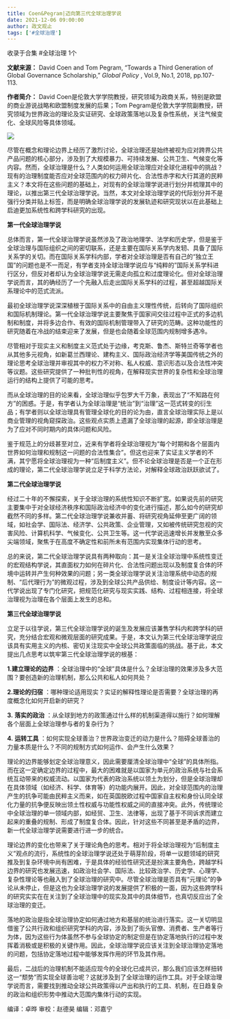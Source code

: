 ```yaml
---
title: Coen&Pegram|迈向第三代全球治理学说
date: 2021-12-06 09:00:00
author: 政文观止
tags: ['#全球治理']
---
```



收录于合集 #全球治理 1个

**文献来源：** David Coen and Tom Pegram, “Towards a Third Generation of Global
Governance Scholarship,” _Global Policy_ , Vol.9, No.1, 2018, pp.107-113.

  

 **作者简介：** David Coen是伦敦大学学院教授，研究领域为政商关系，特别是欧盟的商业游说战略和欧盟制度发展的后果；Tom
Pegram是伦敦大学学院副教授，研究领域为世界政治的理论及实证研究、全球政策落地以及复杂性系统，关注气候变化、全球风险等具体领域。  

![](/images/39/2.jpeg)

  

尽管在概念和理论边界上经历了激烈讨论，全球治理还是始终被视为应对跨界公共产品问题的核心部分，涉及到了大规模暴力、可持续发展、公共卫生、气候变化等内容。然而，全球治理是什么？人类如何运用全球治理应对全球化进程中的挑战？现有的治理制度能否应对全球范围内的权力碎片化、合法性赤字和大行其道的民粹主义？本文将在这些问题的基础上，对现有的全球治理学说进行划分并梳理其中的理论，以推出第三代全球治理学说。当然，本文对全球治理学说的代际划分并不是强行分类并贴上标签，而是明确全球治理学说的发展轨迹和研究现状以在此基础上启迪更加系统性和跨学科研究的出现。

  

 **第一代全球治理学说**

总体而言，第一代全球治理学说虽然涉及了政治地理学、法学和历史学，但是鉴于全球治理与国际组织之间的密切联系，还是主要在国际关系学内发轫、具备了国际关系学的关切。而在国际关系学科内部，学者对全球治理是否有自己的“独立王国”的问题也是不一而足，有学者支持全球治理学说应与“纯粹的”国际关系学科进行区分，但反对者却认为全球治理学说无需走向孤立和过度理论化。但对全球治理学说而言，其的确经历了一个先融入后走出国际关系学科的过程，甚至超越国际关系理论中的范式流派。

  

最初全球治理学说深深植根于国际关系中的自由主义理性传统，后转向了国际组织和国际机制理论。第一代全球治理学说主要聚焦于国家间交往过程中正式的多边机制和制度，并将多边合作、有效的国际机制管理带入了研究的范畴。这种功能性的研究随着在冷战的结束迎来了发展，但是也会随着全球范围内规制增多遇冷。

  

尽管相对于现实主义和制度主义范式处于边缘，考克斯、鲁杰、斯特兰奇等学者也从其他多元视角，如新葛兰西理论、建构主义、国际政治经济学等美国传统之外的理论思考全球治理并审视其中的权力不对称、私人权威、意识形态以及合法性冲突等议题。这些研究提供了一种批判性的视角，在解释现实世界的复杂性和全球治理运行的结构上提供了可能的思考。

  

而从全球治理的目的论来看，全球治理似乎包罗大千万象，表现出了“不知路在何方”的困惑。于是，有学者认为全球治理是“统治”到“治理”这一范式转变的衍生品；有学者则以全球治理具有管理全球化的目的论为由，直言全球治理实际上是以商业管理的视角窥探政治。这些观点实质上遗漏了全球治理的起源，即全球治理是为了应对不同时期内的具体问题和风险。

  

鉴于规范上的分歧甚至对立，近来有学者将全球治理视为“每个时期和各个层面内世界如何治理和规制这一问题的合法性集合”。但这也迎来了实证主义学者的不满，其宁愿将全球治理视为一种“后制度主义”。但不论全球治理是否是一个正在形成的理论，第二代全球治理学说立足于科学方法论，对解释全球政治跃跃欲试了。

  

 **第二代全球治理学说**

经过二十年的不懈探索，关于全球治理的系统性知识不断扩宽。如果说先前的研究主要集中于对全球经济秩序和国际政治经济中的变化进行描述，那么如今的研究却截然不同的多样。第二代全球治理学说兼收并蓄、将研究视角延伸至更广阔的领域，如社会学、国际法、经济学、公共政策、企业管理，又如被传统研究忽视的灾害风险、计算机科学、气候变化、公共卫生等。这一代学说迅速增长并发散至众多尖端领域，聚焦于在高度不确定性和前所未有范围内实现集体行动的思考。

  

总的来说，第二代全球治理学说具有两种取向：其一是关注全球治理中系统性变迁的宏观结构学说，其直面权力如何在碎片化、合法性问题出现以及制度复合体的环境中运转并产生何种效果的问题；另一类全球治理学说关注治理系统中动态的规制、“后代理行为”的微观过程，涉及到全球公共产品供给、制度设计等内容。这一代学说出现了专门化研究，把规范化研究与现实实践、结构、过程相连接，将全球治理视为治理在各个层面上发生的总和。

  

 **第三代全球治理学说**

立足于以往学说，第三代全球治理学说的诞生及发展应该兼售学科内和跨学科的研究，充分结合宏观和微观层面的研究成果。于是，本文认为第三代全球治理学说应该具有实用主义的内核、密切关注现实中全球公共政策面临的挑战。基于此，本文提出几点思考以筑牢第三代全球治理学说的根基：

  

 **1.建立理论的边界** ：全球治理中的“全球”具体是什么？全球治理的效果涉及多大范围？要创造新的治理机制，那么公共和私人如何共处？

  

 **2.理论的归宿** ：哪种理论适用现实？实证的解释性理论是否需要？全球治理的再度概念化如何开启新的研究？

  

 **3.** **落实的政治** ：从全球到地方的政策通过什么样的机制渠道得以施行？如何理解各个层面上全球治理参与者的复杂行为？

  

 **4.** **运转工具** ：如何实现全球善治？世界政治变迁的动力是什么？阻碍全球善治的力量本质是什么？不同的规制方式如何运作、会产生什么效果？

  

理论的边界能够划定全球治理意义，因此需要厘清全球治理中“全球”的具体所指。而在这一定确定边界的过程中，最大的困难就是以国家为单元的政治系统与社会系统互动带来的权威流动。以国家为代表的政治系统以领土为划分，但是全球治理却在具体领域（如经济、科学、体育等）的功能内展开。因此，对全球范围内的治理产生的抗争可能由民粹主义而来，如在英国脱欧过程中国家自主权和身份认同全球化力量的抗争便反映出领土性权威与功能性权威之间的直接冲突。此外，传统理论中全球治理的单一领域内部，如经贸、卫生、法律等，出现了基于不同诉求而建立起来的重叠的规制、形成了制度复合体。因此，针对这些不同甚至是矛盾的边界，新一代全球治理学说需要进行进一步的统合。

  

理论边界的变化也带来了关于理论角色的思考。相对于将全球治理视为“后制度主义”观点的流行，系统性的全球治理学说还处于萌芽阶段，将单一议题领域的研究推及到复杂环境中尚有困难，于是具体的经验性研究还是扮演主要角色，跨越学科边界的研究也发展迅速，如政治社会学、国际法、比较政治学、历史学、心理学、复杂性理论等也融入到了全球治理的研究中。尽管全球治理是否具有“元理论”的争论从未停止，但是这也为全球治理学说的发展提供了积极的一面，因为这些跨学科的研究实实在在关注到了全球治理中的现实及其中的具体细节，也真切反应出了全球治理的变迁。

  

落地的政治是指全球治理协定如何通过地方和基层的统治进行落实。这一关切明显借鉴了公共行政和组织研究学科的内容，涉及到了街头官僚、消费者、生产者等行为体，因为这些行为体虽然不参与全球协定的制定但是在协定落地执行的过程中发挥着消极或是积极的关键作用。因此，全球治理学说应该关注到全球治理协定落地的问题，包括协定落地过程中能够发挥作用的环节及其作用。

  

最后，二战后的治理机制不能适应现今的全球化已成共识，那么我们应该怎样扭转这一“颓势”而实现全球善治呢？这就涉及到了全球治理的运作工具。对于全球治理学说而言，需要找到推动全球公共政策得以产出和执行的工具、机制，在日趋复杂的政治和组织形势中推动大范围内集体行动的实现。  

编译：卓晔 审校：赵德昊 编辑：邓嘉宁

  

  

